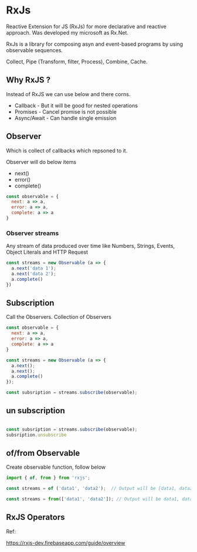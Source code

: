 # RxJs 

Reactive Extension for JS (RxJs) for more declarative and reactive approach. Was developed my microsoft as Rx.Net.

RxJs is a library for composing asyn and event-based programs by using observable sequences.

Collect, Pipe (Transform, filter, Process), Combine, Cache.

## Why RxJS ?

Instead of RxJS we can use below and there corns.

* Callback - But it will be good for nested operations 
* Promises - Cancel promise is not possible 
* Async/Await - Can handle single emission

## Observer 

Which is collect of callbacks which repsoned to it. 

Observer will do below items 

* next()
* error()
* complete()

```js 
const observable = {
  next: a => a,
  error: a => a,
  complete: a => a
}
```

### Observer streams 

Any stream of data produced over time like Numbers, Strings, Events, Object Literals and HTTP Request

```js 
const streams = new Observable (a => {
  a.next('data 1');
  a.next('data 2');
  a.complete()
})
```

## Subscription

Call the Observers. Collection of Observers

```js 
const observable = {
  next: a => a,
  error: a => a,
  complete: a => a
}

const streams = new Observable (a => {
  a.next();
  a.next();
  a.complete()
});

const subsription = streams.subscribe(observable);

```
## un subscription

```js

const subsription = streams.subscribe(observable);
subsription.unsubscribe
```

## of/from Observable 

Create observable function, follow below

```js 
import { of, from } from 'rxjs';

const streams = of ('data1', 'data2');  // Output will be [data1, data2]

const streams = from(['data1', 'data2']); // Output will be data1, data2
```


## RxJS Operators





Ref:

https://rxjs-dev.firebaseapp.com/guide/overview
